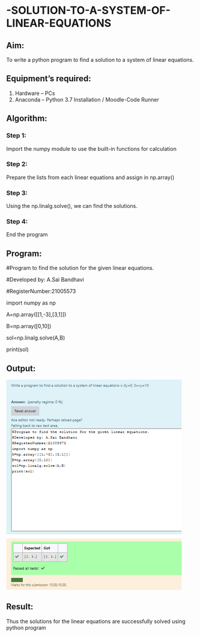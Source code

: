 # -SOLUTION-TO-A-SYSTEM-OF-LINEAR-EQUATIONS
## Aim:
To write a python program to find a solution to a system of linear equations.
## Equipment’s required:
1. 	Hardware – PCs
2. 	Anaconda – Python 3.7 Installation / Moodle-Code Runner
## Algorithm:
### Step 1: 
Import the numpy module to use the built-in functions for calculation
### Step 2: 
Prepare the lists from each linear equations and assign in np.array()
### Step 3: 
Using the np.linalg.solve(), we can find the solutions.
### Step 4: 
End the program
## Program:

#Program to find the solution for the given linear equations.

#Developed by: A.Sai Bandhavi

#RegisterNumber:21005573

import numpy as np

A=np.array([[1,-3],[3,1]])

B=np.array([0,10])

sol=np.linalg.solve(A,B)

print(sol)

## Output:
![output](https://github.com/Saibandhavi75/-SOLUTION-TO-A-SYSTEM-OF-LINEAR-EQUATIONS/blob/main/solution%20of%20linear%20equations.png?raw=true)
## Result: 
Thus the solutions for the linear equations are successfully solved using python program

